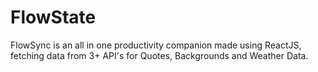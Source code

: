 # FlowState
FlowSync is an all in one productivity companion made using ReactJS, fetching data from 3+ API's for Quotes, Backgrounds and Weather Data.
